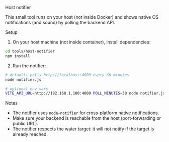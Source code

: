 Host notifier

This small tool runs on your host (not inside Docker) and shows native OS notifications (and sound) by polling the backend API.

Setup

1. On your host machine (not inside container), install dependencies:

```sh
cd tools/host-notifier
npm install
```

2. Run the notifier:

```sh
# default: polls http://localhost:4000 every 60 minutes
node notifier.js

# optional env vars
VITE_API_URL=http://192.168.1.100:4000 POLL_MINUTES=30 node notifier.js
```

Notes

- The notifier uses `node-notifier` for cross-platform native notifications.
- Make sure your backend is reachable from the host (port-forwarding or public URL).
- The notifier respects the water target: it will not notify if the target is already reached.
